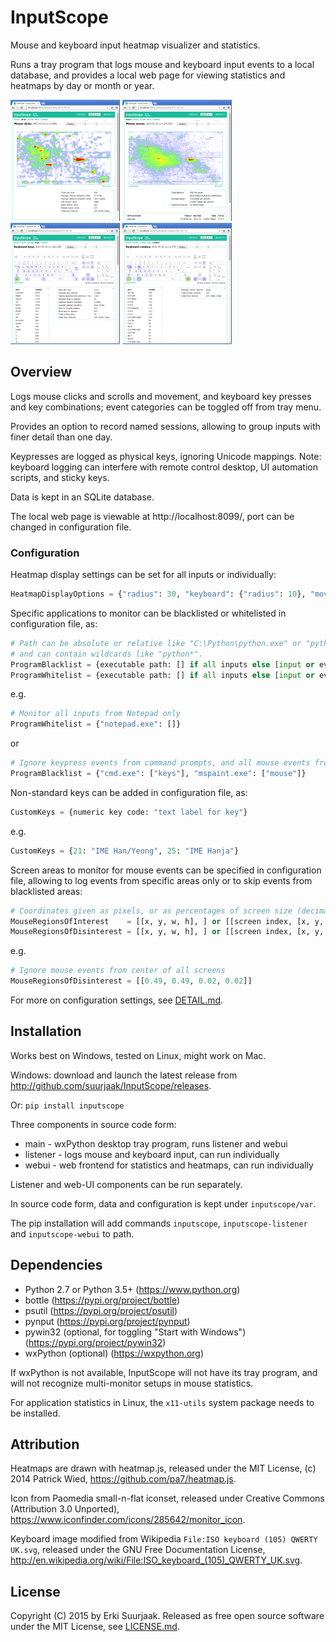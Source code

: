 InputScope
==========

Mouse and keyboard input heatmap visualizer and statistics.

Runs a tray program that logs mouse and keyboard input events to a local database,
and provides a local web page for viewing statistics and heatmaps by day or month or year.

[![Mouse clicks heatmap](https://raw.githubusercontent.com/suurjaak/InputScope/media/th_clicks.png)](https://raw.githubusercontent.com/suurjaak/InputScope/media/clicks.png)
[![Mouse moves heatmap](https://raw.githubusercontent.com/suurjaak/InputScope/media/th_moves.png)](https://raw.githubusercontent.com/suurjaak/InputScope/media/moves.png)
[![Keyboard keys heatmap](https://raw.githubusercontent.com/suurjaak/InputScope/media/th_keys.png)](https://raw.githubusercontent.com/suurjaak/InputScope/media/keys.png)
[![Keyboard combos heatmap](https://raw.githubusercontent.com/suurjaak/InputScope/media/th_combos.png)](https://raw.githubusercontent.com/suurjaak/InputScope/media/combos.png)


Overview
--------

Logs mouse clicks and scrolls and movement, and keyboard key presses and key 
combinations; event categories can be toggled off from tray menu.

Provides an option to record named sessions, allowing to group inputs
with finer detail than one day.

Keypresses are logged as physical keys, ignoring Unicode mappings.
Note: keyboard logging can interfere with remote control desktop, 
UI automation scripts, and sticky keys.

Data is kept in an SQLite database.

The local web page is viewable at http://localhost:8099/,
port can be changed in configuration file.


### Configuration

Heatmap display settings can be set for all inputs or individually:
```python
HeatmapDisplayOptions = {"radius": 30, "keyboard": {"radius": 10}, "moves": {"radius": 10}}
```

Specific applications to monitor can be blacklisted
or whitelisted in configuration file, as:
```python
# Path can be absolute or relative like "C:\Python\python.exe" or "python.exe",
# and can contain wildcards like "python*".
ProgramBlacklist = {executable path: [] if all inputs else [input or event type, ]}
ProgramWhitelist = {executable path: [] if all inputs else [input or event type, ]}
```
e.g.
```python
# Monitor all inputs from Notepad only
ProgramWhitelist = {"notepad.exe": []}
```
or
```python
# Ignore keypress events from command prompts, and all mouse events from Paint.
ProgramBlacklist = {"cmd.exe": ["keys"], "mspaint.exe": ["mouse"]}
```

Non-standard keys can be added in configuration file, as:
```python
CustomKeys = {numeric key code: "text label for key"}
```
e.g.
```python
CustomKeys = {21: "IME Han/Yeong", 25: "IME Hanja"}
```

Screen areas to monitor for mouse events can be specified in configuration file,
allowing to log events from specific areas only or to skip events from blacklisted areas:
```python
# Coordinates given as pixels, or as percentages of screen size (decimal fractions 0..1).
MouseRegionsOfInterest    = [[x, y, w, h], ] or [[screen index, [x, y, w, h]], ]
MouseRegionsOfDisinterest = [[x, y, w, h], ] or [[screen index, [x, y, w, h]], ]
```
e.g.
```python
# Ignore mouse events from center of all screens
MouseRegionsOfDisinterest = [[0.49, 0.49, 0.02, 0.02]]
```

For more on configuration settings, see [DETAIL.md](DETAIL.md).


Installation
------------

Works best on Windows, tested on Linux, might work on Mac.

Windows: download and launch the latest release from
http://github.com/suurjaak/InputScope/releases.

Or:
`pip install inputscope`

Three components in source code form:
* main - wxPython desktop tray program, runs listener and webui
* listener - logs mouse and keyboard input, can run individually
* webui - web frontend for statistics and heatmaps, can run individually

Listener and web-UI components can be run separately.

In source code form, data and configuration is kept under `inputscope/var`.

The pip installation will add commands `inputscope`, `inputscope-listener` 
and `inputscope-webui` to path.


Dependencies
------------

* Python 2.7 or Python 3.5+ (https://www.python.org)
* bottle (https://pypi.org/project/bottle)
* psutil (https://pypi.org/project/psutil)
* pynput (https://pypi.org/project/pynput)
* pywin32 (optional, for toggling "Start with Windows") (https://pypi.org/project/pywin32)
* wxPython (optional) (https://wxpython.org)

If wxPython is not available, InputScope will not have its tray program,
and will not recognize multi-monitor setups in mouse statistics.

For application statistics in Linux, the `x11-utils` system package needs to be installed.


Attribution
-----------

Heatmaps are drawn with heatmap.js,
released under the MIT License,
(c) 2014 Patrick Wied, https://github.com/pa7/heatmap.js.

Icon from Paomedia small-n-flat iconset,
released under Creative Commons (Attribution 3.0 Unported),
https://www.iconfinder.com/icons/285642/monitor_icon.

Keyboard image modified from Wikipedia `File:ISO keyboard (105) QWERTY UK.svg`,
released under the GNU Free Documentation License,
http://en.wikipedia.org/wiki/File:ISO_keyboard_(105)_QWERTY_UK.svg.


License
-------

Copyright (C) 2015 by Erki Suurjaak.
Released as free open source software under the MIT License,
see [LICENSE.md](LICENSE.md).
